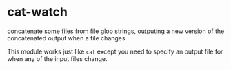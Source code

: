 # cat-watch

concatenate some files from file glob strings, outputing a new version of the
concatenated output when a file changes

This module works just like `cat` except you need to specify an output file for
when any of the input files change.

